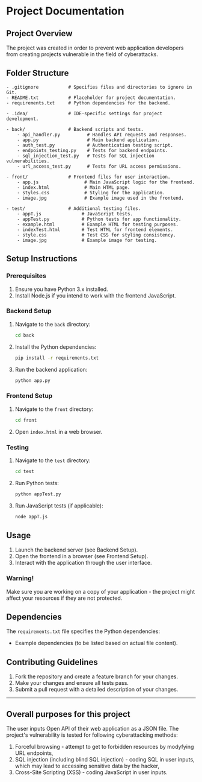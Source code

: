 # Project Documentation

## Project Overview
The project was created in order to prevent web application developers from creating projects vulnerable in the field of cyberattacks.

## Folder Structure
```
- .gitignore           # Specifies files and directories to ignore in Git.
- README.txt           # Placeholder for project documentation.
- requirements.txt     # Python dependencies for the backend.

- .idea/               # IDE-specific settings for project development.

- back/                # Backend scripts and tests.
    - api_handler.py          # Handles API requests and responses.
    - app.py                  # Main backend application.
    - auth_test.py            # Authentication testing script.
    - endpoints_testing.py    # Tests for backend endpoints.
    - sql_injection_test.py   # Tests for SQL injection vulnerabilities.
    - url_access_test.py      # Tests for URL access permissions.

- front/               # Frontend files for user interaction.
    - app.js                 # Main JavaScript logic for the frontend.
    - index.html             # Main HTML page.
    - styles.css             # Styling for the application.
    - image.jpg              # Example image used in the frontend.

- test/                # Additional testing files.
    - appT.js               # JavaScript tests.
    - appTest.py            # Python tests for app functionality.
    - example.html          # Example HTML for testing purposes.
    - indexTest.html        # Test HTML for frontend elements.
    - style.css             # Test CSS for styling consistency.
    - image.jpg             # Example image for testing.
```

## Setup Instructions

### Prerequisites
1. Ensure you have Python 3.x installed.
2. Install Node.js if you intend to work with the frontend JavaScript.


### Backend Setup
1. Navigate to the `back` directory:
   ```bash
   cd back
   ```
2. Install the Python dependencies:
   ```bash
   pip install -r requirements.txt
   ```
3. Run the backend application:
   ```bash
   python app.py
   ```

### Frontend Setup
1. Navigate to the `front` directory:
   ```bash
   cd front
   ```
2. Open `index.html` in a web browser.

### Testing
1. Navigate to the `test` directory:
   ```bash
   cd test
   ```
2. Run Python tests:
   ```bash
   python appTest.py
   ```
3. Run JavaScript tests (if applicable):
   ```bash
   node appT.js
   ```

## Usage
1. Launch the backend server (see Backend Setup).
2. Open the frontend in a browser (see Frontend Setup).
3. Interact with the application through the user interface.
### Warning!
Make sure you are working on a copy of your application - the project might affect your resources if they are not protected.

## Dependencies
The `requirements.txt` file specifies the Python dependencies:
- Example dependencies (to be listed based on actual file content).

## Contributing Guidelines
1. Fork the repository and create a feature branch for your changes.
2. Make your changes and ensure all tests pass.
3. Submit a pull request with a detailed description of your changes.

---

## Overall purposes  for this project
The user inputs Open API of their web application as a JSON file. The project's vulnerability is tested for following cyberattacking methods:
1) Forceful browsing - attempt to get to forbidden resources by modyfying URL endpoints,
2) SQL injection (including blind SQL injection) - coding SQL in user inputs, which may lead to accessing sensitive data by the hacker,
3) Cross-Site Scripting (XSS) - coding JavaScript in user inputs.


